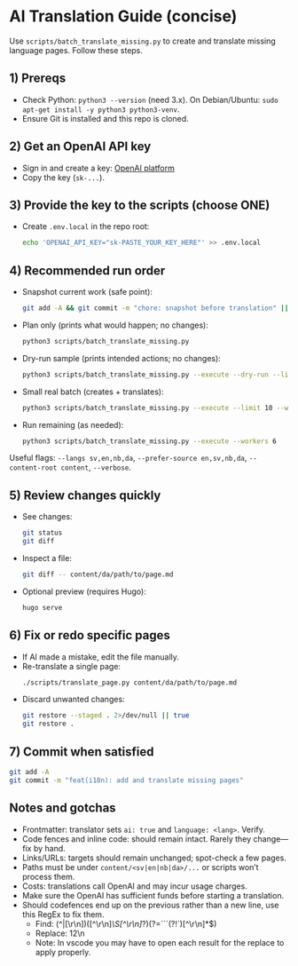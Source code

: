 # AI Translation Guide (concise)

Use `scripts/batch_translate_missing.py` to create and translate missing language pages. Follow these steps.

## 1) Prereqs

- Check Python: `python3 --version` (need 3.x). On Debian/Ubuntu: `sudo apt-get install -y python3 python3-venv`.
- Ensure Git is installed and this repo is cloned.

## 2) Get an OpenAI API key

- Sign in and create a key: [OpenAI platform](https://platform.openai.com/)
- Copy the key (`sk-...`).

## 3) Provide the key to the scripts (choose ONE)

- Create `.env.local` in the repo root:
  ```bash
  echo 'OPENAI_API_KEY="sk-PASTE_YOUR_KEY_HERE"' >> .env.local
  ```

## 4) Recommended run order

- Snapshot current work (safe point):
  ```bash
  git add -A && git commit -m "chore: snapshot before translation" || true
  ```
- Plan only (prints what would happen; no changes):
  ```bash
  python3 scripts/batch_translate_missing.py
  ```
- Dry-run sample (prints intended actions; no changes):
  ```bash
  python3 scripts/batch_translate_missing.py --execute --dry-run --limit 5
  ```
- Small real batch (creates + translates):
  ```bash
  python3 scripts/batch_translate_missing.py --execute --limit 10 --workers 6
  ```
- Run remaining (as needed):
  ```bash
  python3 scripts/batch_translate_missing.py --execute --workers 6
  ```

Useful flags: `--langs sv,en,nb,da`, `--prefer-source en,sv,nb,da`, `--content-root content`, `--verbose`.

## 5) Review changes quickly

- See changes:
  ```bash
  git status
  git diff
  ```
- Inspect a file:
  ```bash
  git diff -- content/da/path/to/page.md
  ```
- Optional preview (requires Hugo):
  ```bash
  hugo serve
  ```

## 6) Fix or redo specific pages

- If AI made a mistake, edit the file manually.
- Re-translate a single page:
  ```bash
  ./scripts/translate_page.py content/da/path/to/page.md
  ```
- Discard unwanted changes:
  ```bash
  git restore --staged . 2>/dev/null || true
  git restore .
  ```

## 7) Commit when satisfied

```bash
git add -A
git commit -m "feat(i18n): add and translate missing pages"
```

## Notes and gotchas

- Frontmatter: translator sets `ai: true` and `language: <lang>`. Verify.
- Code fences and inline code: should remain intact. Rarely they change—fix by hand.
- Links/URLs: targets should remain unchanged; spot-check a few pages.
- Paths must be under `content/<sv|en|nb|da>/...` or scripts won’t process them.
- Costs: translations call OpenAI and may incur usage charges.
- Make sure the OpenAI has sufficient funds before starting a translation.
- Should codefences end up on the previous rather than a new line, use this RegEx to fix them.
  - Find: (^|[\r\n])([^\r\n]_\S[^\r\n]_?)(?=```(?!`)[^\r\n]\*$)
  - Replace: $1$2\n
  - Note: In vscode you may have to open each result for the replace to apply properly.
